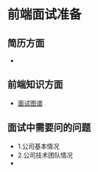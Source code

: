 # 前端面试准备


## 简历方面
- []()


## 前端知识方面
- [面试图谱](https://yuchengkai.cn/docs/zh/frontend/#%E5%86%85%E7%BD%AE%E7%B1%BB%E5%9E%8B)


## 面试中需要问的问题
- 1.公司基本情况
- 2.公司技术团队情况
- 
